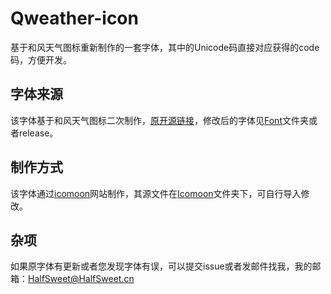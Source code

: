 # Qweather-icon
基于和风天气图标重新制作的一套字体，其中的Unicode码直接对应获得的code码，方便开发。

## 字体来源
该字体基于和风天气图标二次制作，[原开源链接](https://github.com/qwd/Icons)，修改后的字体见[Font](./Font/)文件夹或者release。

## 制作方式
该字体通过[icomoon](https://icomoon.io/)网站制作，其源文件在[Icomoon](./Icomoon/)文件夹下，可自行导入修改。

## 杂项
如果原字体有更新或者您发现字体有误，可以提交issue或者发邮件找我，我的邮箱：<HalfSweet@HalfSweet.cn>